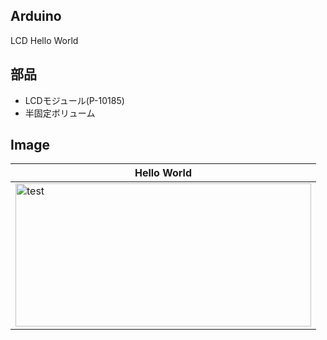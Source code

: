 ## Arduino
LCD Hello World

## 部品
* LCDモジュール(P-10185)
* 半固定ボリューム

## Image
|Hello World|
|---|
|<img src="https://github.com/tk0103/Arduino/blob/master/2_LCD/45138.jpg" alt="test" title="test" width="473" height="229">|